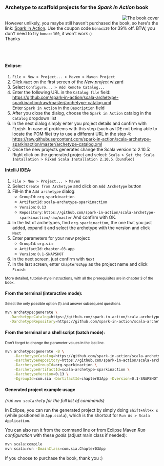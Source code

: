 ### Archetype to scaffold projects for the ___Spark in Action___ book

<img src="http://www.manning.com/bonaci/bonaci_cover150.jpg"
 alt="The book cover" title="Spark in Action cover page" align="right" />  
However unlikely, you maybe still haven't purchased the book, so here's the link: [Spark in Action](http://t.co/8dVXGkfits). Use the coupon code `bonaci39` for 39% off.
BTW, you don't need to try `bonaci100`, it won't work :)  
Thanks
<br><br><br><br>


#### Eclipse:
1. `File > New > Project... > Maven > Maven Project`  
2. Click `Next` on the first screen of the _New project_ wizard  
3. Select `Configure... > Add Remote Catalog...`  
4. Enter the following URL in the `Catalog file` field: https://github.com/spark-in-action/scala-archetype-sparkinaction/raw/master/archetype-catalog.xml  
      Enter `Spark in Action` in the `Description` field  
5. After you close the dialog, choose the `Spark in Action` catalog in the `Catalog` dropdown list
6. In the next dialog simply enter you project details and confirm with `Finish`. In case of problems with this step (such as IDE not being able to locate the POM file) try to use a different URL in the step 4: https://raw.githubusercontent.com/spark-in-action/scala-archetype-sparkinaction/master/archetype-catalog.xml
7. Once the new projects generates change the Scala version to 2.10.5:
      Right click on the generated project and select:
      `Scala > Set the Scala Installation > Fixed Scala Installation 2.10.5.(bundled)`

#### IntelliJ IDEA:
1. `File > New > Project... > Maven`
2. Select `Create from Archetype` and click on `Add Archetype` button
3. Fill-in the `Add archetype` dialog:
   * `GroupId`:    `org.sparkinaction`
   * `ArtifactId`: `scala-archetype-sparkinaction`
   * `Version`:    `0.13`
   * `Repository`: `https://github.com/spark-in-action/scala-archetype-sparkinaction/raw/master`
   And confirm with OK.
4. In the list of archetypes, find `org.sparkinaction`, the one that you just added, expand it and select the archetype with the version and click `Next`
5. Enter parameters for your new project:
   * `GroupId`:    `org.sia`
   * `ArtifactId`: `chapter-03-app`
   * `Version`:    `0.1-SNAPSHOT`
6. In the next screen, just confirm with `Next`
7. In the last screen, enter `Chapter03App` as the project name and click `Finish`


 <small>
 More detailed, tutorial-style instructions, with all the prerequisites are in chapter 3 of the book.
 </small>

 #### From the terminal (interactive mode):
 <small>
 Select the only possible option (1) and answer subsequent questions.
 </small>

```sh
mvn archetype:generate \
  -DarchetypeCatalog=https://github.com/spark-in-action/scala-archetype-sparkinaction/raw/master/archetype-catalog.xml \
  -DarchetypeRepository=https://github.com/spark-in-action/scala-archetype-sparkinaction/raw/master
```


 #### From the terminal or a shell script (batch mode):
 <small>
 Don't forget to change the parameter values in the last line.
 </small>

```sh
mvn archetype:generate -B \
    -DarchetypeCatalog=https://github.com/spark-in-action/scala-archetype-sparkinaction/raw/master/archetype-catalog.xml \
    -DarchetypeRepository=https://github.com/spark-in-action/scala-archetype-sparkinaction/raw/master \
    -DarchetypeGroupId=org.sparkinaction \
    -DarchetypeArtifactId=scala-archetype-sparkinaction \
    -DarchetypeVersion=0.13 \
    -DgroupId=com.sia -DartifactId=chapter03App -Dversion=0.1-SNAPSHOT -Dpackage=com.sia
```


#### Generated project example usage
*(run `mvn scala:help` for the full list of commands)*

In Eclipse, you can run the generated project by simply doing `Shift+Alt+x s` (while positioned in `App.scala`), which is the shortcut for `Run As > Scala Application`.

You can also run it from the command line or from Eclipse Maven _Run configuration_ with these _goals_ (adjust main class if needed):

```sh
mvn scala:compile
mvn scala:run -DmainClass=com.sia.Chapter03App
```

If you choose to purchase the book, thank you :)
